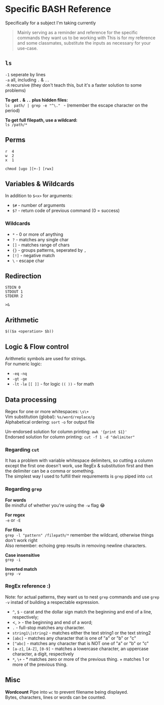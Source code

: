 # Specific BASH Reference
Specifically for a subject I'm taking currently    
> Mainly serving as a reminder and reference for the specific commands they want us to be working with
> This is for my reference and some classmates, substitute the inputs as necessary for your use-case.  

## `ls`  

`-1` seperate by lines  
`-a` all, including `.` & `..`  
`-R` recursive (they don't teach this, but it's a faster solution to some problems)  

**To get `.` & `..` plus hidden files:**  
`ls  path/ | grep -e "^\." ` - (remember the escape character on the period)   

**To get full filepath, use a wildcard:**  
`ls /path/*`  

## Perms
```
r  4
w  2
x  1

chmod [ugo ][+-] [rwx]
```

## Variables & Wildcards
In addition to `$<x>` for arguments:  
* `$#` - number of arguments  
* `$?` - return code of previous command (0 = success)  

### Wildcards
* `*` - 0 or more of anything
* `?` - matches any single char
* `[]` - matches range of chars
* `{}` - groups patterns, seperated by `,`
* `[!]` - negative match
* `\` - escape char

## Redirection
```
STDIN 0
STDOUT 1
STDERR 2

>&
```

## Arithmetic 
`$(($a <operation> $b))`  

## Logic & Flow control
Arithmetic symbols are used for strings.  
For numeric logic:
* `-eq` `-nq`
* `-gt` `-ge`
* `-lt` `-le`
`[[ ]]` - for logic
`(( ))` - for math


## Data processing

Regex for one or more whitespaces: `\s\+`  
Vim substitution (global): `%s/word/replace/g`  
Alphabetical ordering: `sort` `-o` for output file    

Un-endorsed solution for column printing: `awk '{print $1}'`  
Endorsed solution for column printing: `cut -f 1 -d "delimiter"`

### Regarding `cut`
It has a problem with variable whitespace delimiters, so cutting a column except the first one doesn't work, use RegEx & substitution first and then the delimiter can be a comma or something.  
The simplest way I used to fulfill their requirements is `grep` piped into `cut`  

### Regarding `grep`
**For words**  
Be mindful of whether you're using the `-w` flag 😂  

**For regex**  
`-e` or `-E`  

**For files**  
`grep -l "pattern" /filepath/*` remember the wildcard, otherwise things don't work right  
Also remember: echoing grep results in removing newline characters.  

**Case insensitive**  
`grep -i`  

**Inverted match**  
`grep -v`  

### RegEx reference :)

Note: for actual patterns, they want us to nest `grep` commands and use `grep -v` instad of building a respectable expression.  

* `^`, `$` - carat and the dollar sign match the beginning and end of a line, respectively;
* \<, \> - the beginning and end of a word;
* `.` - full-stop matches any character.
* `string1\|string2` - matches either the text string1 or the text string2
* `[abc]` - matches any character that is one of "a" or "b" or "c"
* `[^abc]` - matches any character that is NOT one of "a" or "b" or "c"
* `[a-z]`, `[A-Z]`, `[0-9]` - matches a lowercase character, an uppercase character, a digit, respectively
* `*`, `\+` - * matches zero or more of the previous thing. \+ matches 1 or more of the previous thing.

## Misc
**Wordcount**
Pipe into `wc` to prevent filename being displayed.  
Bytes, characters, lines or words can be counted.
